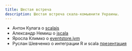 ```yaml
---
title: Шестая встреча
description: Шестая встреча скала-комьюнити Украины.
---
```


* Антон Кулага о [scalajs](http://www.scala-js.org)
* Александр Немиш о [jscala](https://github.com/nau/jscala)
* Яросла Климко о [eventstore.jvm](https://github.com/EventStore/EventStore.JVM)
* Руслан Шевченко о интеграции R и scala [презентация](http://www.slideshare.net/rssh1/r-scala-17052014)

